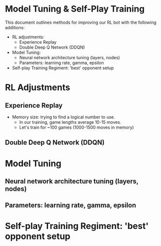 # Model Tuning & Self-Play Training

This document outlines methods for improving our RL bot with the following additions:
- RL adjustments:
    - Experience Replay
    - Double Deep Q Network (DDQN)
- Model Tuning:
    - Neural network architecture tuning (layers, nodes)
    - Parameters: learning rate, gamma, epsilon
- Self-play Training Regiment: 'best' opponent setup

# RL Adjustments
## Experience Replay
- Memory size: trying to find a logical number to use. 
    - In our training, game lengths average 10-15 moves.
    - Let's train for ~100 games (1000-1500 moves in memory)
## Double Deep Q Network (DDQN)


# Model Tuning
## Neural network architecture tuning (layers, nodes)
## Parameters: learning rate, gamma, epsilon


# Self-play Training Regiment: 'best' opponent setup